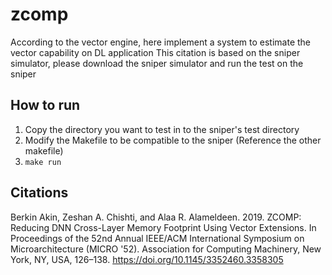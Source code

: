 # zcomp

According to the vector engine, here implement a system to estimate the vector capability on DL application
This citation is based on the sniper simulator, please download the sniper simulator and run the test on the sniper


## How to run
1. Copy the directory you want to test in to the sniper's test directory
2. Modify the Makefile to be compatible to the sniper (Reference the other makefile)
3. `make run`


## Citations
Berkin Akin, Zeshan A. Chishti, and Alaa R. Alameldeen. 2019. ZCOMP: Reducing DNN Cross-Layer Memory Footprint Using Vector Extensions. In Proceedings of the 52nd Annual IEEE/ACM International Symposium on Microarchitecture (MICRO '52). Association for Computing Machinery, New York, NY, USA, 126–138. https://doi.org/10.1145/3352460.3358305

